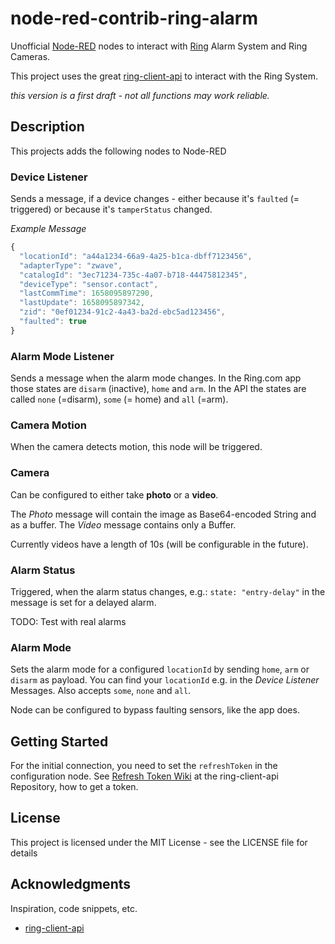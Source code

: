 # node-red-contrib-ring-alarm

Unofficial [Node-RED](https://nodered.org/) nodes to interact with [Ring](https://ring.com) Alarm System and Ring Cameras.

This project uses the great [ring-client-api](https://github.com/dgreif/ring) to interact with the Ring System.

*this version is a first draft - not all functions may work reliable.*

## Description

This projects adds the following nodes to Node-RED

### Device Listener

Sends a message, if a device changes - either because it's `faulted` (= triggered) or because it's `tamperStatus` changed.

*Example Message*
```javascript
{
  "locationId": "a44a1234-66a9-4a25-b1ca-dbff7123456",
  "adapterType": "zwave",
  "catalogId": "3ec71234-735c-4a07-b718-44475812345",
  "deviceType": "sensor.contact",
  "lastCommTime": 1658095897290,
  "lastUpdate": 1658095897342,
  "zid": "0ef01234-91c2-4a43-ba2d-ebc5ad123456",
  "faulted": true
}
```

### Alarm Mode Listener
Sends a message when the alarm mode changes. In the Ring.com app those states are `disarm` (inactive), `home` and `arm`. In the API the states are called `none` (=disarm), `some` (= home) and `all` (=arm).

### Camera Motion

When the camera detects motion, this node will be triggered.

### Camera

Can be configured to either take **photo** or a **video**.  

The *Photo* message will contain the image as Base64-encoded String and as a buffer. The *Video* message contains only a Buffer.

Currently videos have a length of 10s (will be configurable in the future).

### Alarm Status

Triggered, when the alarm status changes, e.g.: `state: "entry-delay"` in the message is set for a delayed alarm.

TODO: Test with real alarms

### Alarm Mode

Sets the alarm mode for a configured `locationId` by sending `home`, `arm` or `disarm` as payload. You can find your `locationId` e.g. in the *Device Listener* Messages.
Also accepts `some`, `none` and `all`.

Node can be configured to bypass faulting sensors, like the app does.

## Getting Started

For the initial connection, you need to set the `refreshToken` in the configuration node. See [Refresh Token Wiki](https://github.com/dgreif/ring/wiki/Refresh-Tokens) at the ring-client-api Repository, how to get a token. 

## License

This project is licensed under the MIT License - see the LICENSE file for details

## Acknowledgments

Inspiration, code snippets, etc.

* [ring-client-api](https://github.com/dgreif/ring)
